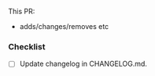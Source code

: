 <!--
This app is generated from the contents on [our cilium fork](https://github.com/giantswarm/cilium-upstream).
Manual changes to this repo will be lost the next time the app is generated from the fork.
If you need to change something, please do it on the fork, and then re-generate the app.
-->

This PR:

- adds/changes/removes etc

### Checklist

- [ ] Update changelog in CHANGELOG.md.
